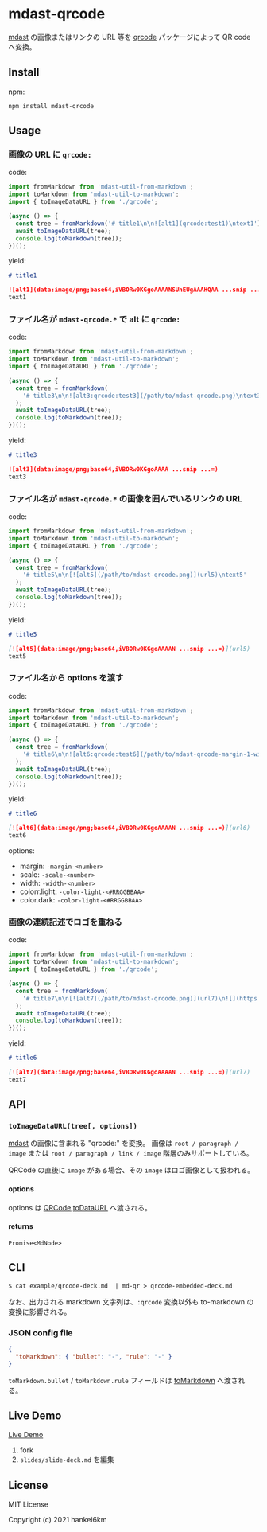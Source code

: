 # mdast-qrcode

[mdast](https://github.com/syntax-tree/mdast) の画像またはリンクの URL 等を [qrcode](https://www.npmjs.com/package/qrcode) パッケージによって QR code へ変換。

## Install

npm:

```
npm install mdast-qrcode
```

## Usage

### 画像の URL に `qrcode:`

code:

```typescript
import fromMarkdown from 'mdast-util-from-markdown';
import toMarkdown from 'mdast-util-to-markdown';
import { toImageDataURL } from './qrcode';

(async () => {
  const tree = fromMarkdown('# title1\n\n![alt1](qrcode:test1)\ntext1');
  await toImageDataURL(tree);
  console.log(toMarkdown(tree));
})();
```

yield:

```markdown
# title1

![alt1](data:image/png;base64,iVBORw0KGgoAAAANSUhEUgAAAHQAA ...snip ...=)
text1
```

### ファイル名が `mdast-qrcode.*` で alt に `qrcode:`

code:

```typescript
import fromMarkdown from 'mdast-util-from-markdown';
import toMarkdown from 'mdast-util-to-markdown';
import { toImageDataURL } from './qrcode';

(async () => {
  const tree = fromMarkdown(
    '# title3\n\n![alt3:qrcode:test3](/path/to/mdast-qrcode.png)\ntext3'
  );
  await toImageDataURL(tree);
  console.log(toMarkdown(tree));
})();
```

yield:

```markdown
# title3

![alt3](data:image/png;base64,iVBORw0KGgoAAAA ...snip ...=)
text3
```

### ファイル名が `mdast-qrcode.*` の画像を囲んでいるリンクの URL

code:

```typescript
import fromMarkdown from 'mdast-util-from-markdown';
import toMarkdown from 'mdast-util-to-markdown';
import { toImageDataURL } from './qrcode';

(async () => {
  const tree = fromMarkdown(
    '# title5\n\n[![alt5](/path/to/mdast-qrcode.png)](url5)\ntext5'
  );
  await toImageDataURL(tree);
  console.log(toMarkdown(tree));
})();
```

yield:

```markdown
# title5

[![alt5](data:image/png;base64,iVBORw0KGgoAAAAN ...snip ...=)](url5)
text5
```

### ファイル名から options を渡す

code:

```typescript
import fromMarkdown from 'mdast-util-from-markdown';
import toMarkdown from 'mdast-util-to-markdown';
import { toImageDataURL } from './qrcode';

(async () => {
  const tree = fromMarkdown(
    '# title6\n\n![alt6:qrcode:test6](/path/to/mdast-qrcode-margin-1-width-250.png)\ntext6'
  );
  await toImageDataURL(tree);
  console.log(toMarkdown(tree));
})();
```

yield:

```markdown
# title6

[![alt6](data:image/png;base64,iVBORw0KGgoAAAAN ...snip ...=)](url6)
text6
```

options:

- margin: `-margin-<number>`
- scale: `-scale-<number>`
- width: `-width-<number>`
- colorr.light: `-color-light-<#RRGGBBAA>` 
- color.dark: `-color-light-<#RRGGBBAA>` 


### 画像の連続記述でロゴを重ねる

code:

```typescript
import fromMarkdown from 'mdast-util-from-markdown';
import toMarkdown from 'mdast-util-to-markdown';
import { toImageDataURL } from './qrcode';

(async () => {
  const tree = fromMarkdown(
    '# title7\n\n[![alt7](/path/to/mdast-qrcode.png)](url7)\n![](https://hankei6km.github.io/logo.png)\ntext7'
  );
  await toImageDataURL(tree);
  console.log(toMarkdown(tree));
})();
```

yield:

```markdown
# title6

[![alt7](data:image/png;base64,iVBORw0KGgoAAAAN ...snip ...=)](url7)
text7
```

## API

### `toImageDataURL(tree[, options])`

[mdast](https://github.com/syntax-tree/mdast) の画像に含まれる "qrcode:" を変換。
画像は `root / paragraph / image` または `root / paragraph / link / image`  階層のみサポートしている。

QRCode の直後に `image` がある場合、その `image` はロゴ画像として扱われる。


#### options

options は [QRCode,toDataURL](https://www.npmjs.com/package/qrcode#todataurltext-options-cberror-url-1) へ渡される。

#### returns

`Promise<MdNode>`

## CLI

```console
$ cat example/qrcode-deck.md  | md-qr > qrcode-embedded-deck.md
```

なお、出力される markdown 文字列は、`:qrcode` 変換以外も to-markdown の変換に影響される。

### JSON config file

```json
{
  "toMarkdown": { "bullet": "-", "rule": "-" }
}
```

`toMarkdown.bullet` / `toMarkdown.rule` フィールドは [toMarkdown](https://github.com/syntax-tree/mdast-util-to-markdown#tomarkdowntree-options) へ渡される。

## Live Demo

[Live Demo](https://codesandbox.io/s/github/hankei6km/mdast-qrcode-live-demo?file=/slides/slide-deck.md)

1. fork
1. `slides/slide-deck.md` を編集

## License

MIT License

Copyright (c) 2021 hankei6km
